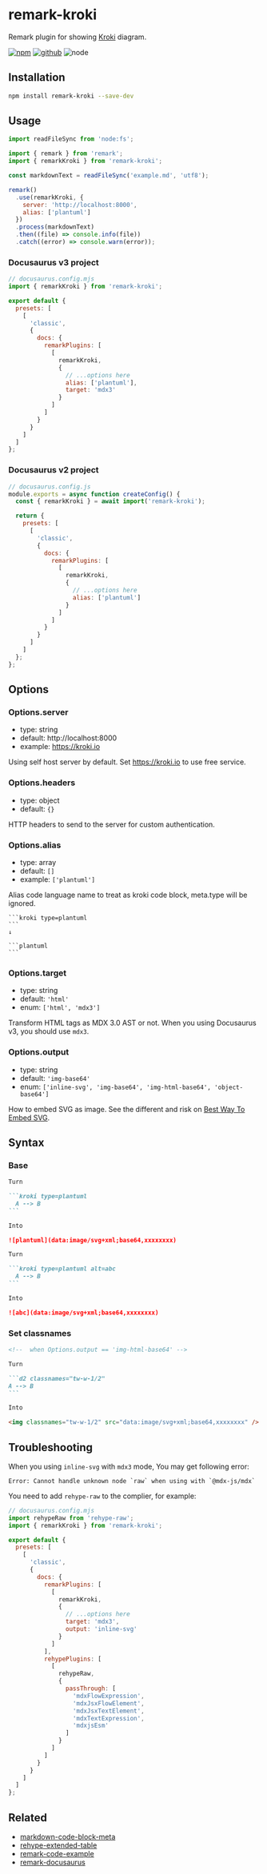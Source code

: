 # remark-kroki

Remark plugin for showing [Kroki] diagram.

[![npm][npm-badge]][npm-url]
[![github][github-badge]][github-url]
![node][node-badge]

[kroki]: https://kroki.io
[npm-url]: https://www.npmjs.com/package/remark-kroki
[npm-badge]: https://img.shields.io/npm/v/remark-kroki.svg?style=flat-square&logo=npm
[github-url]: https://github.com/show-docs/remark-kroki
[github-badge]: https://img.shields.io/npm/l/remark-kroki.svg?style=flat-square&colorB=blue&logo=github
[node-badge]: https://img.shields.io/node/v/remark-kroki.svg?style=flat-square&colorB=green&logo=node.js

## Installation

```sh
npm install remark-kroki --save-dev
```

## Usage

```mjs
import readFileSync from 'node:fs';

import { remark } from 'remark';
import { remarkKroki } from 'remark-kroki';

const markdownText = readFileSync('example.md', 'utf8');

remark()
  .use(remarkKroki, {
    server: 'http://localhost:8000',
    alias: ['plantuml']
  })
  .process(markdownText)
  .then((file) => console.info(file))
  .catch((error) => console.warn(error));
```

### Docusaurus v3 project

```mjs
// docusaurus.config.mjs
import { remarkKroki } from 'remark-kroki';

export default {
  presets: [
    [
      'classic',
      {
        docs: {
          remarkPlugins: [
            [
              remarkKroki,
              {
                // ...options here
                alias: ['plantuml'],
                target: 'mdx3'
              }
            ]
          ]
        }
      }
    ]
  ]
};
```

### Docusaurus v2 project

```cjs
// docusaurus.config.js
module.exports = async function createConfig() {
  const { remarkKroki } = await import('remark-kroki');

  return {
    presets: [
      [
        'classic',
        {
          docs: {
            remarkPlugins: [
              [
                remarkKroki,
                {
                  // ...options here
                  alias: ['plantuml']
                }
              ]
            ]
          }
        }
      ]
    ]
  };
};
```

## Options

### Options.server

- type: string
- default: http://localhost:8000
- example: <https://kroki.io>

Using self host server by default. Set <https://kroki.io> to use free service.

### Options.headers

- type: object
- default: `{}`

HTTP headers to send to the server for custom authentication.

### Options.alias

- type: array
- default: `[]`
- example: `['plantuml']`

Alias code language name to treat as kroki code block, meta.type will be ignored.

````
```kroki type=plantuml
```
↓

```plantuml
```
````

### Options.target

- type: string
- default: `'html'`
- enum: `['html', 'mdx3']`

Transform HTML tags as MDX 3.0 AST or not. When you using Docusaurus v3, you should use `mdx3`.

### Options.output

- type: string
- default: `'img-base64'`
- enum: `['inline-svg', 'img-base64', 'img-html-base64', 'object-base64']`

How to embed SVG as image. See the different and risk on [Best Way To Embed SVG](https://vecta.io/blog/best-way-to-embed-svg).

## Syntax

### Base

````markdown
Turn

```kroki type=plantuml
  A --> B
```

Into

![plantuml](data:image/svg+xml;base64,xxxxxxxx)
````

````markdown
Turn

```kroki type=plantuml alt=abc
  A --> B
```

Into

![abc](data:image/svg+xml;base64,xxxxxxxx)
````

### Set classnames

````markdown
<!--  when Options.output == 'img-html-base64' -->

Turn

```d2 classnames="tw-w-1/2"
A --> B
```

Into

<img classnames="tw-w-1/2" src="data:image/svg+xml;base64,xxxxxxxx" />
````

## Troubleshooting

When you using `inline-svg` with `mdx3` mode, You may get following error:

```log
Error: Cannot handle unknown node `raw` when using with `@mdx-js/mdx`
```

You need to add `rehype-raw` to the complier, for example:

```mjs
// docusaurus.config.mjs
import rehypeRaw from 'rehype-raw';
import { remarkKroki } from 'remark-kroki';

export default {
  presets: [
    [
      'classic',
      {
        docs: {
          remarkPlugins: [
            [
              remarkKroki,
              {
                // ...options here
                target: 'mdx3',
                output: 'inline-svg'
              }
            ]
          ],
          rehypePlugins: [
            [
              rehypeRaw,
              {
                passThrough: [
                  'mdxFlowExpression',
                  'mdxJsxFlowElement',
                  'mdxJsxTextElement',
                  'mdxTextExpression',
                  'mdxjsEsm'
                ]
              }
            ]
          ]
        }
      }
    ]
  ]
};
```

## Related

- [markdown-code-block-meta](https://github.com/show-docs/markdown-code-block-meta)
- [rehype-extended-table](https://github.com/show-docs/rehype-extended-table)
- [remark-code-example](https://github.com/show-docs/remark-code-example)
- [remark-docusaurus](https://github.com/show-docs/remark-docusaurus)
